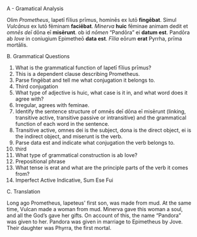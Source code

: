 A - Gramatical Analysis

Olim *Prometheus*, Iapetī fīlius prīmus, hominēs ex lutō **fingēbat**. 
Simul *Vulcānus* ex lutō fēminam **faciēbat**. 
*Minerva* **huic** fēminae animam dedit et *omnēs deī* dōna eī **misērunt**. 
ob id *nōmen* “Pandōra” ei **datum est**. 
Pandōra ab *Iove* in coniugium Epimetheō **data est**. 
*Fīlia* eōrum **erat** Pyrrha, prīma mortālis.

B. Grammatical Questions
1.	What is the grammatical function of Iapetī fīlius prīmus?
  1.	This is a dependent clause describing Prometheus.
2.	Parse fingēbat and tell me what conjugation it belongs to.
  1.	Third conjugation
3.	What type of adjective is huic, what case is it in, and what word does it agree with?
  1.	Irregular, agrees with feminae. 
4.	Identify the sentence structure of omnēs deī dōna eī misērunt (linking, transitive active, transitive passive or intransitive) and the grammatical function of each word in the sentence.
  1.	Transitive active, omnes dei is the subject, dona is the direct object, ei is the indirect object, and miserunt is the verb. 
5.	Parse data est and indicate what conjugation the verb belongs to.
  1.	third
6.	What type of grammatical construction is ab Iove?
  1.	Prepositional phrase
7.	What tense is erat and what are the principle parts of the verb it comes from?
   1.	Imperfect Active Indicative, Sum Ese Fui

C. Translation

Long ago Prometheus, Iapeteus' first son, was made from mud. 
At the same time, Vulcan made a woman from mud. 
Minerva gave this woman a soul, and all the God’s gave her gifts. 
On account of this, the name “Pandora” was given to her. 
Pandora was given in marriage to Epimetheus by Jove. 
Their daughter was Phyrra, the first mortal.
